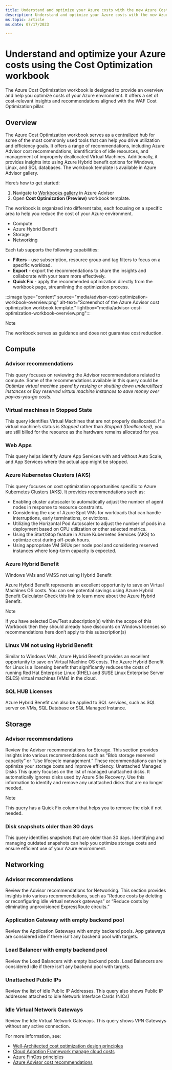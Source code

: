 ```yaml
---
title: Understand and optimize your Azure costs with the new Azure Cost Optimization workbook.
description: Understand and optimize your Azure costs with the new Azure Cost Optimization workbook.
ms.topic: article
ms.date: 07/17/2023

---
```


# Understand and optimize your Azure costs using the Cost Optimization workbook
The Azure Cost Optimization workbook is designed to provide an overview and help you optimize costs of your Azure environment. It offers a set of cost-relevant insights and recommendations aligned with the WAF Cost Optimization pillar.

## Overview
The Azure Cost Optimization workbook serves as a centralized hub for some of the most commonly used tools that can help you drive utilization and efficiency goals. It offers a range of recommendations, including Azure Advisor cost recommendations, identification of idle resources, and management of improperly deallocated Virtual Machines. Additionally, it provides insights into using Azure Hybrid benefit options for Windows, Linux, and SQL databases. The workbook template is available in Azure Advisor gallery.

Here’s how to get started:

1.	Navigate to [Workbooks gallery](https://aka.ms/advisorworkbooks) in Azure Advisor 
1.	Open **Cost Optimization (Preview)** workbook template.

The workbook is organized into different tabs, each focusing on a specific area to help you reduce the cost of your Azure environment. 
* Compute
* Azure Hybrid Benefit
* Storage
* Networking

Each tab supports the following capabilities:
*	**Filters** - use subscription, resource group and tag filters to focus on a specific workload.
*	**Export** - export the recommendations to share the insights and collaborate with your team more effectively.
*	**Quick Fix** - apply the recommended optimization directly from the workbook page, streamlining the optimization process.

:::image type="content" source="media/advisor-cost-optimization-workbook-overview.png" alt-text="Screenshot of the Azure Advisor cost optimization workbook template." lightbox="media/advisor-cost-optimization-workbook-overview.png":::

> [!NOTE]
> The workbook serves as guidance and does not guarantee cost reduction.

## Compute

### Advisor recommendations

This query focuses on reviewing the Advisor recommendations related to compute. Some of the recommendations available in this query could be *Optimize virtual machine spend by resizing or shutting down underutilized instances* or *Buy reserved virtual machine instances to save money over pay-as-you-go costs*.

### Virtual machines in Stopped State

This query identifies Virtual Machines that are not properly deallocated. If a virtual machine’s status is *Stopped* rather than *Stopped (Deallocated)*, you are still billed for the resource as the hardware remains allocated for you.

### Web Apps
This query helps identify Azure App Services with and without Auto Scale, and App Services where the actual app might be stopped.

### Azure Kubernetes Clusters (AKS)

This query focuses on cost optimization opportunities specific to Azure Kubernetes Clusters (AKS). It provides recommendations such as:
*	Enabling cluster autoscaler to automatically adjust the number of agent nodes in response to resource constraints.
*	Considering the use of Azure Spot VMs for workloads that can handle interruptions, early terminations, or evictions.
*	Utilizing the Horizontal Pod Autoscaler to adjust the number of pods in a deployment based on CPU utilization or other selected metrics.
*	Using the Start/Stop feature in Azure Kubernetes Services (AKS) to optimize cost during off-peak hours.
*	Using appropriate VM SKUs per node pool and considering reserved instances where long-term capacity is expected.

### Azure Hybrid Benefit

Windows VMs and VMSS not using Hybrid Benefit

Azure Hybrid Benefit represents an excellent opportunity to save on Virtual Machines OS costs. You can see potential savings using Azure Hybrid Benefit Calculator Check this link to learn more about the Azure Hybrid Benefit.

> [!NOTE]
> If you have selected Dev/Test subscription(s) within the scope of this Workbook then they should already have discounts on Windows licenses so recommendations here don’t apply to this subscription(s)

### Linux VM not using Hybrid Benefit

Similar to Windows VMs, Azure Hybrid Benefit provides an excellent opportunity to save on Virtual Machine OS costs. The Azure Hybrid Benefit for Linux is a licensing benefit that significantly reduces the costs of running Red Hat Enterprise Linux (RHEL) and SUSE Linux Enterprise Server (SLES) virtual machines (VMs) in the cloud.

### SQL HUB Licenses

Azure Hybrid Benefit can also be applied to SQL services, such as SQL server on VMs, SQL Database or SQL Managed Instance.

## Storage

### Advisor recommendations

Review the Advisor recommendations for Storage. This section provides insights into various recommendations such as “Blob storage reserved capacity” or “Use lifecycle management.” These recommendations can help optimize your storage costs and improve efficiency.
Unattached Managed Disks
This query focuses on the list of managed unattached disks. It automatically ignores disks used by Azure Site Recovery. Use this information to identify and remove any unattached disks that are no longer needed.

> [!NOTE]
> This query has a Quick Fix column that helps you to remove the disk if not needed.

### Disk snapshots older than 30 days
This query identifies snapshots that are older than 30 days. Identifying and managing outdated snapshots can help you optimize storage costs and ensure efficient use of your Azure environment.

## Networking

### Advisor recommendations
Review the Advisor recommendations for Networking. This section provides insights into various recommendations, such as “Reduce costs by deleting or reconfiguring idle virtual network gateways” or “Reduce costs by eliminating unprovisioned ExpressRoute circuits.”

### Application Gateway with empty backend pool

Review the Application Gateways with empty backend pools. App gateways are considered idle if there isn’t any backend pool with targets.

### Load Balancer with empty backend pool

Review the Load Balancers with empty backend pools. Load Balancers are considered idle if there isn’t any backend pool with targets.

### Unattached Public IPs

Review the list of idle Public IP Addresses. This query also shows Public IP addresses attached to idle Network Interface Cards (NICs)

### Idle Virtual Network Gateways

Review the Idle Virtual Network Gateways. This query shows VPN Gateways without any active connection.

For more information, see: 
* [Well-Architected cost optimization design principles](/azure/well-architected/cost/principles)
* [Cloud Adoption Framework manage cloud costs](/azure/cloud-adoption-framework/get-started/manage-costs)
* [Azure FinOps principles](/azure/cost-management-billing/finops/overview-finops)
* [Azure Advisor cost recommendations](advisor-reference-cost-recommendations.md)

